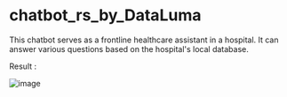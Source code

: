# chatbot_rs_by_DataLuma
 This chatbot serves as a frontline healthcare assistant in a hospital. It can answer various questions based on the hospital's local database.

Result : 

![image](https://github.com/user-attachments/assets/c92801ab-098b-4380-a538-9598bd51bd71)
